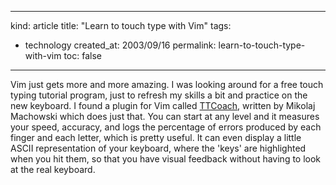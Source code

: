 -----
kind: article
title: "Learn to touch type with Vim"
tags:
- technology
created_at: 2003/09/16
permalink: learn-to-touch-type-with-vim
toc: false
-----

<p>Vim just gets more and more amazing. I was looking around for a free touch typing tutorial program, just to refresh my skills a bit and practice on the new keyboard. I found a plugin for Vim called <a href="http://www.vim.org/scripts/script.php?script_id=461">TTCoach</a>, written by Mikolaj Machowski which does just that. You can start at any level and it measures your speed, accuracy, and logs the percentage of errors produced by each finger and each letter, which is pretty useful. It can even display a little ASCII representation of your keyboard, where the 'keys' are highlighted when you hit them, so that you have visual feedback without having to look at the real keyboard.</p>


